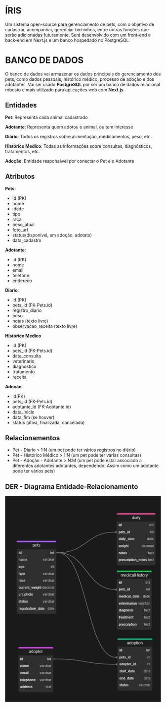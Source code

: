 # **ÍRIS**
Um sistema open-source para gerenciamento de pets, com o objetivo de cadastrar, acompanhar, gerenciar bichinhos, entre outras funções que serão adicionadas futuramente. 
Será desenvolvido com um front-end e back-end em Next.js e um banco hospedado no PostgreSQL.

# BANCO DE DADOS
O banco de dados vai armazenar os dados principais do gerenciamento dos pets, como dados pessoais, histórico médico, processo de adoção e dos adotantes. Vai ser usado **PostgreSQL** por ser um banco de dados relacional robusto e mais utilizado para aplicações web com **Next.js**.

## Entidades

**Pet**: Representa cada animal cadastrado

**Adotante**: Representa quem adotou o animal, ou tem interesse

**Diário**: Todos os registros sobre alimentação, medicamentos, peso, etc.

**Histórico Medico**: Todas as informações sobre consultas, diagnósticos, tratamentos, etc.

**Adoção**: Entidade responsável por conectar o Pet e o Adotante


## Atributos


**Pets**:
* id (PK)
* nome
* idade
* tipo
* raça
* peso_atual
* foto_url
* status(disponível, em adoção, adotato)
* data_cadastro


**Adotante**:
* id (PK)
* nome
* email
* telefone
* endereco

**Diario**:

* id (PK)
* pets_id (FK-Pets.id)
* registro_diario
* peso
* notas (texto livre)
* observacao_receita (texto livre)

**Histórico Medico**
* id (PK)
* pets_id (FK-Pets.id)
* data_consulta
* veterinario
* diagnostico
* tratamento
* receita

**Adoção**
* id(PK)
* pets_id (FK-Pets.id)
* adotante_id (FK-Adotante.id)
* data_inicio
* data_fim (se houver)
* status (ativa, finalizada, cancelada)

## Relacionamentos
* Pet - Diario > 1:N (um pet pode ter vários registros no diário)
* Pet - Historico Médico > 1:N (um pet pode ter várias consultas)
* Pet - Adoção - Adotante > N:M (um pet pode estar associado a diferentes adotantes adotantes, dependendo. Assim como um adotante pode ter vários pets)

## DER - Diagrama Entidade-Relacionamento

![Diagrama ER](./docs/der/der.png)